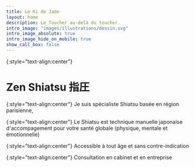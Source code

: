 ```yaml
---
title: Le Ki de Jade
layout: home
description: Le Toucher au-delà du toucher.
intro_image: "images/illustrations/dessin.svg"
intro_image_absolute: true
intro_image_hide_on_mobile: true
show_call_box: false
---
```


{:style="text-align:center"}
# Zen Shiatsu 指圧

{:style="text-align:center"}
Je suis spécialiste Shiatsu basée en région parisienne,

{:style="text-align:center"}
Le Shiatsu est technique manuelle japonaise d'accompagement pour votre santé globale (physique, mentale et émotionnelle)

{:style="text-align:center"}
Accessible à tout âge et sans contre-indication

{:style="text-align:center"}
Consultation en cabinet et en entreprise
